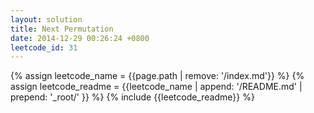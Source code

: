 ```yaml
---
layout: solution
title: Next Permutation
date: 2014-12-29 00:26:24 +0800
leetcode_id: 31
---
```

{% assign leetcode_name = {{page.path | remove: '/index.md'}}  %}
{% assign leetcode_readme = {{leetcode_name | append: '/README.md' | prepend: '_root/' }}  %}
{% include {{leetcode_readme}} %}
